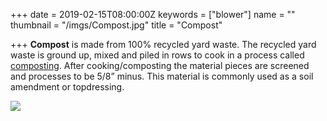 +++
date = 2019-02-15T08:00:00Z
keywords = ["blower"]
name = ""
thumbnail = "/imgs/Compost.jpg"
title = "Compost"

+++
**Compost** is made from 100% recycled yard waste. The recycled yard waste is ground up, mixed and piled in rows to cook in a process called [composting](info/compost/ "compost").  After cooking/composting the material pieces are screened and processes to be 5/8” minus. This material is commonly used as a soil amendment or topdressing.

![](/imgs/Compost.jpg)